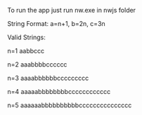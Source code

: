 To run the app just run nw.exe in nwjs folder

String Format: a=n+1, b=2n, c=3n

Valid Strings:

n=1		aabbccc

n=2		aaabbbbcccccc		

n=3		aaaabbbbbbccccccccc	

n=4		aaaaabbbbbbbbcccccccccccc

n=5		aaaaaabbbbbbbbbbccccccccccccccc



